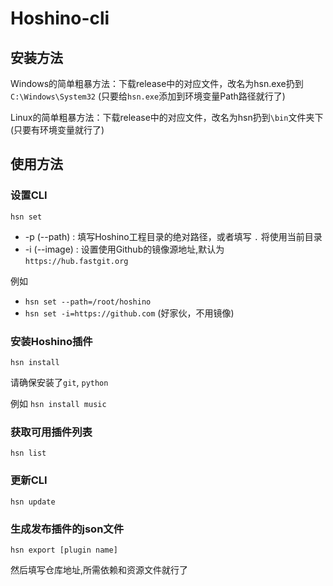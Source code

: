 # Hoshino-cli

## 安装方法

Windows的简单粗暴方法：下载release中的对应文件，改名为hsn.exe扔到`C:\Windows\System32`
(只要给`hsn.exe`添加到环境变量Path路径就行了)

Linux的简单粗暴方法：下载release中的对应文件，改名为hsn扔到`\bin`文件夹下 (只要有环境变量就行了)

## 使用方法

### 设置CLI
`hsn set `

- -p (--path) : 填写Hoshino工程目录的绝对路径，或者填写 `.` 将使用当前目录
- -i (--image) : 设置使用Github的镜像源地址,默认为 `https://hub.fastgit.org`

例如 
- `hsn set --path=/root/hoshino`
- `hsn set -i=https://github.com` (好家伙，不用镜像)

### 安装Hoshino插件
`hsn install `

请确保安装了`git`, `python`

例如 `hsn install music`

### 获取可用插件列表
`hsn list`

### 更新CLI
`hsn update`

### 生成发布插件的json文件 

`hsn export [plugin name]`

然后填写仓库地址,所需依赖和资源文件就行了

